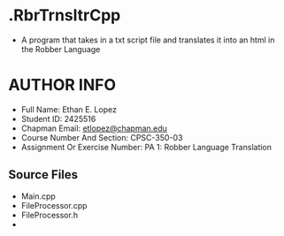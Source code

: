 # .RbrTrnsltrCpp

- A program that takes in a txt script file and translates it into an html in the Robber Language

# AUTHOR INFO

- Full Name: Ethan E. Lopez
- Student ID: 2425516
- Chapman Email: etlopez@chapman.edu
- Course Number And Section: CPSC-350-03
- Assignment Or Exercise Number: PA 1: Robber Language Translation


## Source Files
- Main.cpp
- FileProcessor.cpp
- FileProcessor.h
- 
